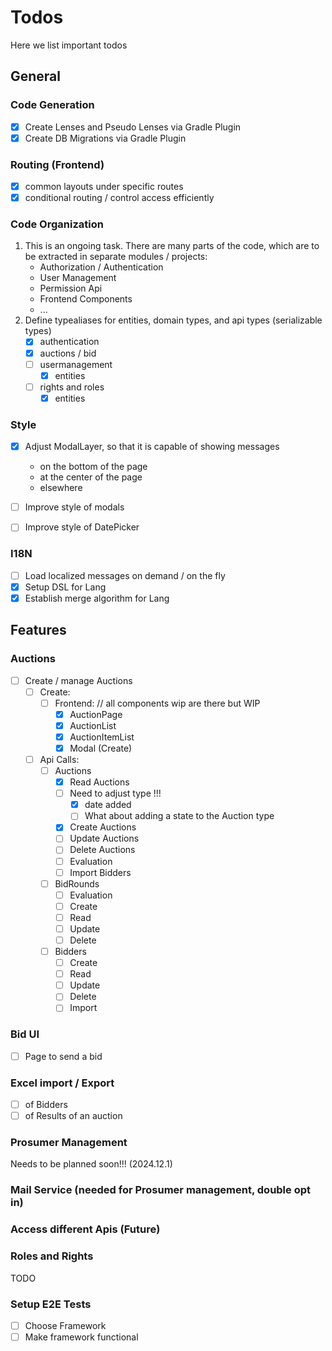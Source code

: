 # Todos

Here we list important todos

## General

### Code Generation
- [x] Create Lenses and Pseudo Lenses via Gradle Plugin 
- [x] Create DB Migrations via Gradle Plugin

### Routing (Frontend)
- [x] common layouts under specific routes
- [x] conditional routing / control access efficiently 

### Code Organization
1. This is an ongoing task. There are many parts of the code, which are to be extracted in separate modules / projects:
   - Authorization / Authentication
   - User Management
   - Permission Api
   - Frontend Components
   - ...
2. Define typealiases for entities, domain types, and api types (serializable types)
   - [x] authentication
   - [x] auctions / bid
   - [ ] usermanagement
     - [x] entities
   - [ ] rights and roles
     - [x] entities

### Style
- [x] Adjust ModalLayer, so that it is capable of showing messages 
  - on the bottom of the page
  - at the center of the page
  - elsewhere

- [ ] Improve style of modals
- [ ] Improve style of DatePicker

### I18N
- [ ] Load localized messages on demand / on the fly
- [x] Setup DSL for Lang
- [x] Establish merge algorithm for Lang

## Features
### Auctions
- [ ] Create / manage Auctions
  - [ ] Create: 
    - [ ] Frontend: // all components wip are there but WIP
      - [x] AuctionPage
      - [x] AuctionList
      - [x] AuctionItemList
      - [x] Modal (Create)
  - [ ] Api Calls: 
    - [ ] Auctions
      - [x] Read Auctions  
      - [ ] Need to adjust type !!! 
        - [x] date added
        - [ ] What about adding a state to the Auction type 
      - [x] Create Auctions
      - [ ] Update Auctions
      - [ ] Delete Auctions
      - [ ] Evaluation
      - [ ] Import Bidders
    - [ ] BidRounds
      - [ ] Evaluation
      - [ ] Create
      - [ ] Read
      - [ ] Update
      - [ ] Delete
    - [ ] Bidders
      - [ ] Create
      - [ ] Read
      - [ ] Update
      - [ ] Delete
      - [ ] Import

### Bid UI
- [ ] Page to send a bid

### Excel import / Export 
- [ ] of Bidders
- [ ] of Results of an auction

### Prosumer Management
Needs to be planned soon!!! (2024.12.1)


### Mail Service (needed for Prosumer management, double opt in)

### Access different Apis (Future)

### Roles and Rights
TODO

### Setup E2E Tests
- [ ] Choose Framework
- [ ] Make framework functional